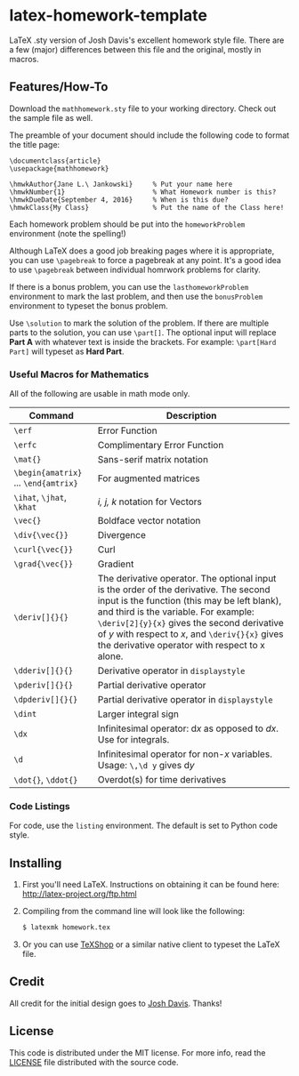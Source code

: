 latex-homework-template
=======================

LaTeX .sty version of Josh Davis's excellent homework style file. There are a few (major) differences between this file and the original, mostly in macros.  

## Features/How-To
Download the `mathhomework.sty` file to your working directory. Check out the sample file as well. 

The preamble of your document should include the following code to format the title page: 

```
\documentclass{article}
\usepackage{mathhomework}

\hmwkAuthor{Jane L.\ Jankowski}     % Put your name here
\hmwkNumber{1}                      % What Homework number is this? 
\hmwkDueDate{September 4, 2016}     % When is this due?
\hmwkClass{My Class}                % Put the name of the Class here!
```

Each homework problem should be put into the `homeworkProblem` environment (note the spelling!)

Although LaTeX does a good job breaking pages where it is appropriate, you can use `\pagebreak` to force a pagebreak at any point. It's a good idea to use `\pagebreak` between individual homrwork problems for clarity. 

If there is a bonus problem, you can use the `lasthomeworkProblem` environment to mark the last problem, and then use the `bonusProblem` environment to typeset the bonus problem. 

Use `\solution` to mark the solution of the problem. If there are multiple parts to the solution, you can use `\part[]`. The optional input will replace **Part A** with whatever text is inside the brackets. For example: `\part[Hard Part]` will typeset as **Hard Part**. 

### Useful Macros for Mathematics
All of the following are usable in math mode only. 

|Command|Description|
|----|----|
|`\erf`| Error Function|
|`\erfc`| Complimentary Error Function|
|`\mat{}`| Sans-serif matrix notation|
|`\begin{amatrix}` ... `\end{amtrix}`| For augmented matrices| 
|`\ihat`, `\jhat`, `\khat`| _i, j, k_ notation for Vectors|
|`\vec{}`| Boldface vector notation|
|`\div{\vec{}}`| Divergence|
|`\curl{\vec{}}`| Curl|
|`\grad{\vec{}}`| Gradient|
|`\deriv[]{}{}`| The derivative operator. The optional input is the order of the derivative. The second input is the function (this may be left blank), and third is the variable. For example: `\deriv[2]{y}{x}` gives the second derivative of _y_ with respect to _x_, and `\deriv{}{x}` gives the derivative operator with respect to x alone. |
|`\dderiv[]{}{}`| Derivative operator in `displaystyle`|
|`\pderiv[]{}{}`| Partial derivative operator|
|`\dpderiv[]{}{}`| Partial derivative operator in `displaystyle`|
|`\dint`|Larger integral sign|
|`\dx`|Infinitesimal operator: d<em>x</em> as opposed to _dx_. Use for integrals.| 
|`\d`| Infinitesimal operator for non-_x_ variables. Usage: `\,\d y` gives d<em>y</em>|
|`\dot{}`, `\ddot{}` | Overdot(s) for time derivatives|

### Code Listings

For code, use the `listing` environment. The default is set to Python code style. 

## Installing

1. First you'll need LaTeX. Instructions on obtaining it can be found here:
   http://latex-project.org/ftp.html
2. Compiling from the command line will look like the following:

   ```bash
   $ latexmk homework.tex
   ```
3. Or you can use [TeXShop][texshop] or a similar native client to typeset the
   LaTeX file.

## Credit

All credit for the initial design goes to [Josh Davis][josh]. Thanks!

## License

This code is distributed under the MIT license. For more info, read the
[LICENSE](/LICENSE) file distributed with the source code.

[texshop]: http://pages.uoregon.edu/koch/texshop/
[josh]: https://github.com/jdavis
